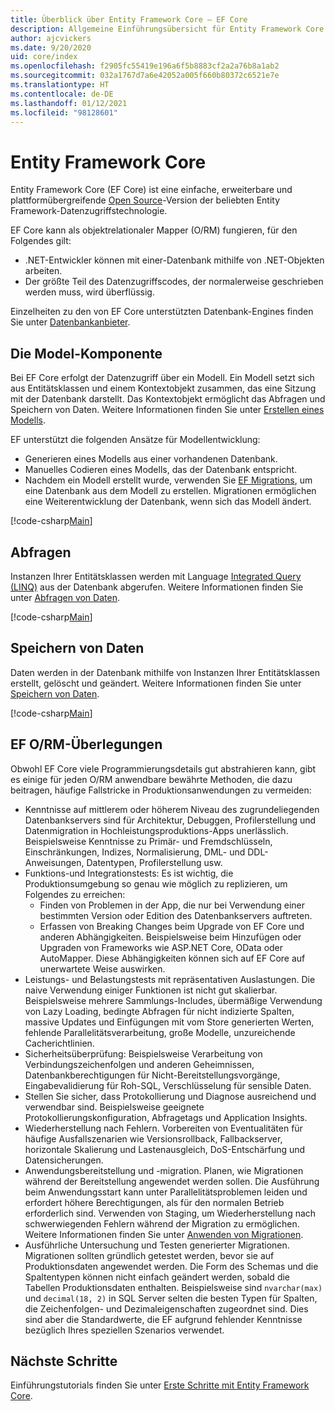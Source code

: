 ```yaml
---
title: Überblick über Entity Framework Core – EF Core
description: Allgemeine Einführungsübersicht für Entity Framework Core
author: ajcvickers
ms.date: 9/20/2020
uid: core/index
ms.openlocfilehash: f2905fc55419e196a6f5b8883cf2a2a76b8a1ab2
ms.sourcegitcommit: 032a1767d7a6e42052a005f660b80372c6521e7e
ms.translationtype: HT
ms.contentlocale: de-DE
ms.lasthandoff: 01/12/2021
ms.locfileid: "98128601"
---
```

# <a name="entity-framework-core"></a>Entity Framework Core

Entity Framework Core (EF Core) ist eine einfache, erweiterbare und plattformübergreifende [Open Source](https://github.com/dotnet/efcore)-Version der beliebten Entity Framework-Datenzugriffstechnologie.

EF Core kann als objektrelationaler Mapper (O/RM) fungieren, für den Folgendes gilt:

* .NET-Entwickler können mit einer-Datenbank mithilfe von .NET-Objekten arbeiten.
* Der größte Teil des Datenzugriffscodes, der normalerweise geschrieben werden muss, wird überflüssig.

Einzelheiten zu den von EF Core unterstützten Datenbank-Engines finden Sie unter [Datenbankanbieter](xref:core/providers/index).

## <a name="the-model"></a>Die Model-Komponente

Bei EF Core erfolgt der Datenzugriff über ein Modell. Ein Modell setzt sich aus Entitätsklassen und einem Kontextobjekt zusammen, das eine Sitzung mit der Datenbank darstellt. Das Kontextobjekt ermöglicht das Abfragen und Speichern von Daten. Weitere Informationen finden Sie unter [Erstellen eines Modells](xref:core/modeling/index).

EF unterstützt die folgenden Ansätze für Modellentwicklung:

* Generieren eines Modells aus einer vorhandenen Datenbank.
* Manuelles Codieren eines Modells, das der Datenbank entspricht.
* Nachdem ein Modell erstellt wurde, verwenden Sie [EF Migrations](xref:core/managing-schemas/migrations/index), um eine Datenbank aus dem Modell zu erstellen. Migrationen ermöglichen eine Weiterentwicklung der Datenbank, wenn sich das Modell ändert.

[!code-csharp[Main](../../samples/core/Intro/Model.cs)]

## <a name="querying"></a>Abfragen

Instanzen Ihrer Entitätsklassen werden mit Language [Integrated Query (LINQ)](/dotnet/csharp/programming-guide/concepts/linq/) aus der Datenbank abgerufen. Weitere Informationen finden Sie unter [Abfragen von Daten](xref:core/querying/index).

[!code-csharp[Main](../../samples/core/Intro/Program.cs#Querying)]

## <a name="saving-data"></a>Speichern von Daten

Daten werden in der Datenbank mithilfe von Instanzen Ihrer Entitätsklassen erstellt, gelöscht und geändert. Weitere Informationen finden Sie unter [Speichern von Daten](xref:core/saving/index).

[!code-csharp[Main](../../samples/core/Intro/Program.cs#SavingData)]

## <a name="ef-orm-considerations"></a>EF O/RM-Überlegungen

Obwohl EF Core viele Programmierungsdetails gut abstrahieren kann, gibt es einige für jeden O/RM anwendbare bewährte Methoden, die dazu beitragen, häufige Fallstricke in Produktionsanwendungen zu vermeiden:

* Kenntnisse auf mittlerem oder höherem Niveau des zugrundeliegenden Datenbankservers sind für Architektur, Debuggen, Profilerstellung und Datenmigration in Hochleistungsproduktions-Apps unerlässlich. Beispielsweise Kenntnisse zu Primär- und Fremdschlüsseln, Einschränkungen, Indizes, Normalisierung, DML- und DDL-Anweisungen, Datentypen, Profilerstellung usw.
* Funktions-und Integrationstests:  Es ist wichtig, die Produktionsumgebung so genau wie möglich zu replizieren, um Folgendes zu erreichen:
  * Finden von Problemen in der App, die nur bei Verwendung einer bestimmten Version oder Edition des Datenbankservers auftreten.
  * Erfassen von Breaking Changes beim Upgrade von EF Core und anderen Abhängigkeiten. Beispielsweise beim Hinzufügen oder Upgraden von Frameworks wie ASP.NET Core, OData oder AutoMapper. Diese Abhängigkeiten können sich auf EF Core auf unerwartete Weise auswirken.
* Leistungs- und Belastungstests mit repräsentativen Auslastungen. Die naive Verwendung einiger Funktionen ist nicht gut skalierbar. Beispielsweise mehrere Sammlungs-Includes, übermäßige Verwendung von Lazy Loading, bedingte Abfragen für nicht indizierte Spalten, massive Updates und Einfügungen mit vom Store generierten Werten, fehlende Parallelitätsverarbeitung, große Modelle, unzureichende Cacherichtlinien.
* Sicherheitsüberprüfung: Beispielsweise Verarbeitung von Verbindungszeichenfolgen und anderen Geheimnissen, Datenbankberechtigungen für Nicht-Bereitstellungsvorgänge, Eingabevalidierung für Roh-SQL, Verschlüsselung für sensible Daten.
* Stellen Sie sicher, dass Protokollierung und Diagnose ausreichend und verwendbar sind. Beispielsweise geeignete Protokollierungskonfiguration, Abfragetags und Application Insights.
* Wiederherstellung nach Fehlern. Vorbereiten von Eventualitäten für häufige Ausfallszenarien wie Versionsrollback, Fallbackserver, horizontale Skalierung und Lastenausgleich, DoS-Entschärfung und Datensicherungen.
* Anwendungsbereitstellung und -migration. Planen, wie Migrationen während der Bereitstellung angewendet werden sollen. Die Ausführung beim Anwendungsstart kann unter Parallelitätsproblemen leiden und erfordert höhere Berechtigungen, als für den normalen Betrieb erforderlich sind. Verwenden von Staging, um Wiederherstellung nach schwerwiegenden Fehlern während der Migration zu ermöglichen. Weitere Informationen finden Sie unter [Anwenden von Migrationen](xref:core/managing-schemas/migrations/applying).
* Ausführliche Untersuchung und Testen generierter Migrationen. Migrationen sollten gründlich getestet werden, bevor sie auf Produktionsdaten angewendet werden. Die Form des Schemas und die Spaltentypen können nicht einfach geändert werden, sobald die Tabellen Produktionsdaten enthalten. Beispielsweise sind `nvarchar(max)` und `decimal(18, 2)` in SQL Server selten die besten Typen für Spalten, die Zeichenfolgen- und Dezimaleigenschaften zugeordnet sind. Dies sind aber die Standardwerte, die EF aufgrund fehlender Kenntnisse bezüglich Ihres speziellen Szenarios verwendet.

## <a name="next-steps"></a>Nächste Schritte

Einführungstutorials finden Sie unter [Erste Schritte mit Entity Framework Core](xref:core/get-started/overview/first-app).
